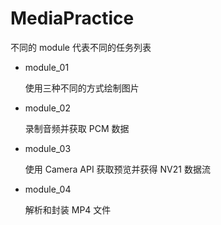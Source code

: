 # MediaPractice

不同的 module 代表不同的任务列表

* module_01

  使用三种不同的方式绘制图片

* module_02

  录制音频并获取 PCM 数据

* module_03

  使用 Camera API 获取预览并获得 NV21 数据流

* module_04

  解析和封装 MP4 文件